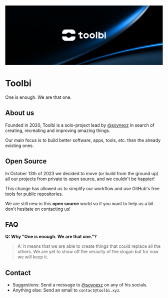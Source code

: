 ![An image with the Toolbi logotype and a minimalistic and futuristic background.](/resources/images/toolbi_banner_github_minimalistic.png)

# Toolbi

One is enough. We are that one.

## About us

Founded in 2020, Toolbi is a solo-project lead by [@soynexz](https://github.com/soynexz) in search of creating, recreating and improving amazing things.

Our main focus is to build better software, apps, tools, etc. than the already existing ones.

## Open Source

In October 13th of 2023 we decided to move (or build from the ground up) all our projects from private to open source, and we couldn't be happier!

This change has allowed us to simplify our workflow and use GitHub's free tools for public repositories.

We are still new in this **open source** world so if you want to help us a bit don't hesitate on contacting us!

## FAQ

**Q: Why "One is enough. We are that one."?**

> A: It means that we are able to create things that could replace all the others. We are yet to show off the veracity of the slogan but for now we will keep it.

## Contact

- Suggestions: Send a message to [@soynexz](https://github.com/soynexz) on any of his socials.
- Anything else: Send an email to `contact@toolbi.xyz`.
